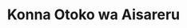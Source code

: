 --- 
title: "Konna Otoko wa Aisareru"
publishdate: "2019-5-24T16:48:46+02:00"
src: "https://365manga.net/manga/konna-otoko-wa-aisareru"
image: "https://data.365manga.net/images/thumbnails/19224-konna-otoko-wa-aisareru.jpg"
description: "From Fantasy Shrine: Sonekawa Retsu, the high school karate club captain, has been in love with the student body president, Kaji Shogo since junior high. He even went as far as volunteering as the student body secretary in order to be close to him. Retsu has never thought of confessing his feelings but his constant heated stares don’t leave Kaji unaware of his true feelings. However, this bashful late bloomer…"
---